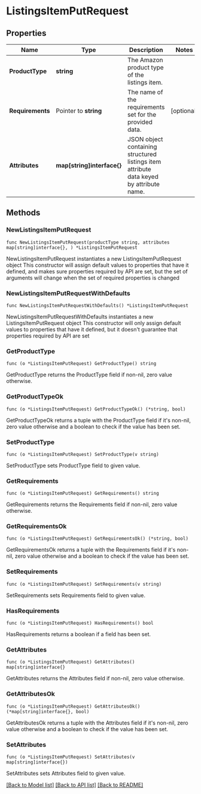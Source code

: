 # ListingsItemPutRequest

## Properties

Name | Type | Description | Notes
------------ | ------------- | ------------- | -------------
**ProductType** | **string** | The Amazon product type of the listings item. | 
**Requirements** | Pointer to **string** | The name of the requirements set for the provided data. | [optional] 
**Attributes** | **map[string]interface{}** | JSON object containing structured listings item attribute data keyed by attribute name. | 

## Methods

### NewListingsItemPutRequest

`func NewListingsItemPutRequest(productType string, attributes map[string]interface{}, ) *ListingsItemPutRequest`

NewListingsItemPutRequest instantiates a new ListingsItemPutRequest object
This constructor will assign default values to properties that have it defined,
and makes sure properties required by API are set, but the set of arguments
will change when the set of required properties is changed

### NewListingsItemPutRequestWithDefaults

`func NewListingsItemPutRequestWithDefaults() *ListingsItemPutRequest`

NewListingsItemPutRequestWithDefaults instantiates a new ListingsItemPutRequest object
This constructor will only assign default values to properties that have it defined,
but it doesn't guarantee that properties required by API are set

### GetProductType

`func (o *ListingsItemPutRequest) GetProductType() string`

GetProductType returns the ProductType field if non-nil, zero value otherwise.

### GetProductTypeOk

`func (o *ListingsItemPutRequest) GetProductTypeOk() (*string, bool)`

GetProductTypeOk returns a tuple with the ProductType field if it's non-nil, zero value otherwise
and a boolean to check if the value has been set.

### SetProductType

`func (o *ListingsItemPutRequest) SetProductType(v string)`

SetProductType sets ProductType field to given value.


### GetRequirements

`func (o *ListingsItemPutRequest) GetRequirements() string`

GetRequirements returns the Requirements field if non-nil, zero value otherwise.

### GetRequirementsOk

`func (o *ListingsItemPutRequest) GetRequirementsOk() (*string, bool)`

GetRequirementsOk returns a tuple with the Requirements field if it's non-nil, zero value otherwise
and a boolean to check if the value has been set.

### SetRequirements

`func (o *ListingsItemPutRequest) SetRequirements(v string)`

SetRequirements sets Requirements field to given value.

### HasRequirements

`func (o *ListingsItemPutRequest) HasRequirements() bool`

HasRequirements returns a boolean if a field has been set.

### GetAttributes

`func (o *ListingsItemPutRequest) GetAttributes() map[string]interface{}`

GetAttributes returns the Attributes field if non-nil, zero value otherwise.

### GetAttributesOk

`func (o *ListingsItemPutRequest) GetAttributesOk() (*map[string]interface{}, bool)`

GetAttributesOk returns a tuple with the Attributes field if it's non-nil, zero value otherwise
and a boolean to check if the value has been set.

### SetAttributes

`func (o *ListingsItemPutRequest) SetAttributes(v map[string]interface{})`

SetAttributes sets Attributes field to given value.



[[Back to Model list]](../README.md#documentation-for-models) [[Back to API list]](../README.md#documentation-for-api-endpoints) [[Back to README]](../README.md)


